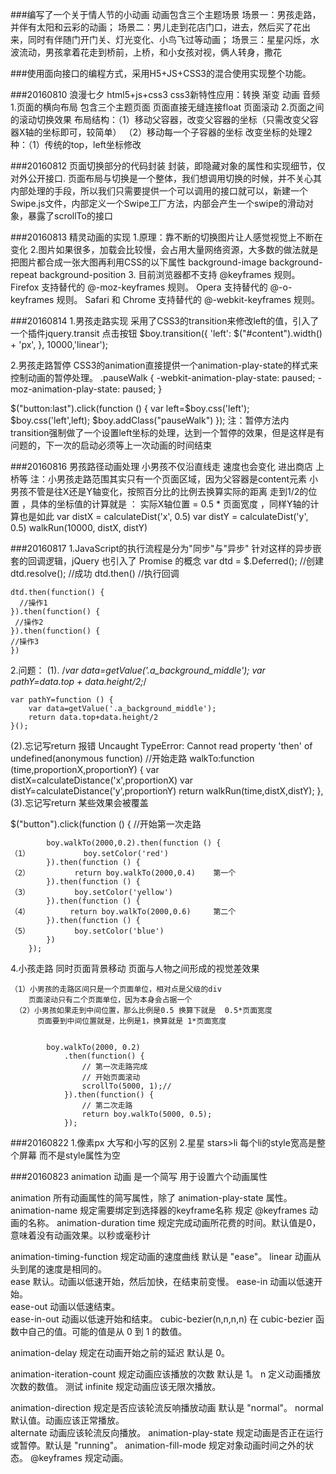###编写了一个关于情人节的小动画
   动画包含三个主题场景
   场景一：男孩走路，并伴有太阳和云彩的动画；
   场景二：男儿走到花店门口，进去，然后买了花出来，同时有伴随门开门关、灯光变化、小鸟飞过等动画；
   场景三：星星闪烁，水波流动，男孩拿着花走到桥前，上桥，和小女孩对视，俩人转身，撒花


###使用面向接口的编程方式，采用H5+JS+CSS3的混合使用实现整个功能。

###20160810
浪漫七夕
html5+js+css3
css3新特性应用：转换   渐变  动画 音频
1.页面的横向布局
包含三个主题页面 页面直接无缝连接float  页面滚动
2.页面之间的滚动切换效果
布局结构：（1）移动父容器，改变父容器的坐标（只需改变父容器X轴的坐标即可，较简单）
		  （2）移动每一个子容器的坐标
改变坐标的处理2种：（1）传统的top，left坐标修改


###20160812
页面切换部分的代码封装
封装，即隐藏对象的属性和实现细节，仅对外公开接口.
页面布局与切换是一个整体，我们想调用切换的时候，并不关心其内部处理的手段，所以我们只需要提供一个可以调用的接口就可以，新建一个Swipe.js文件，内部定义一个Swipe工厂方法，内部会产生一个swipe的滑动对象，暴露了scrollTo的接口



###20160813
精灵动画的实现
1.原理：靠不断的切换图片让人感觉视觉上不断在变化
2.图片如果很多，加载会比较慢，会占用大量网络资源，大多数的做法就是把图片都合成一张大图再利用CSS的以下属性
	background-image
	background-repeat
	background-position
3.
目前浏览器都不支持 @keyframes 规则。
Firefox 支持替代的 @-moz-keyframes 规则。
Opera 支持替代的 @-o-keyframes 规则。
Safari 和 Chrome 支持替代的 @-webkit-keyframes 规则。


###20160814
1.男孩走路实现
采用了CSS3的transition来修改left的值，引入了一个插件jquery.transit
点击按钮
 $boy.transition({
    'left': $("#content").width() + 'px',
}, 10000,'linear');

2.男孩走路暂停
CSS3的animation直接提供一个animation-play-state的样式来控制动画的暂停处理。
.pauseWalk {
   -webkit-animation-play-state: paused;
   -moz-animation-play-state: paused;
}

$("button:last").click(function () {
        var left=$boy.css('left');
        $boy.css('left',left);
        $boy.addClass("pauseWalk")
    });
注：暂停方法内transition强制做了一个设置left坐标的处理，达到一个暂停的效果，但是这样是有问题的，下一次的启动必须等上一次动画的时间结束

###20160816
男孩路径动画处理
小男孩不仅沿直线走 速度也会变化  进出商店 上桥等
注：小男孩走路范围其实只有一个页面区域，因为父容器是content元素
小男孩不管是往X还是Y轴变化，按照百分比的比例去换算实际的距离
走到1/2的位置 ，具体的坐标值的计算就是 ： 实际X轴位置 = 0.5 * 页面宽度 ，同样Y轴的计算也是如此
var distX = calculateDist('x', 0.5)
var distY = calculateDist('y', 0.5)
walkRun(10000, distX, distY)


###20160817
1.JavaScript的执行流程是分为"同步"与"异步"
 针对这样的异步嵌套的回调逻辑，jQuery 也引入了 Promise 的概念
 	var dtd = $.Deferred();  //创建
	dtd.resolve();          //成功
	dtd.then()              //执行回调

 	dtd.then(function() {
 	  //操作1
	}).then(function() {
  	 //操作2
	}).then(function() {
  	//操作3
	})


2.问题：
(1).	 /*var data=getValue('.a_background_middle');
    var pathY=data.top + data.height/2;*/

    var pathY=function () {
        var data=getValue('.a_background_middle');
        return data.top+data.height/2
    }();
(2).忘记写return 报错 Uncaught TypeError: Cannot read property 'then' of undefined(anonymous function)
 //开始走路
        walkTo:function (time,proportionX,proportionY) {
            var distX=calculateDistance('x',proportionX)
            var distY=calculateDistance('y',proportionY)
            return walkRun(time,distX,distY);
        },
(3).忘记写return  某些效果会被覆盖

$("button").click(function () {
            //开始第一次走路

            boy.walkTo(2000,0.2).then(function () {
    （1）            boy.setColor('red')
            }).then(function () {
    （2）          return boy.walkTo(2000,0.4)    第一个
            }).then(function () {
    （3）          boy.setColor('yellow')
            }).then(function () {
    （4）         return boy.walkTo(2000,0.6)     第二个
            }).then(function () {
    （5）          boy.setColor('blue')
            })
        });


4.小孩走路 同时页面背景移动 页面与人物之间形成的视觉差效果

  	（1）小男孩的走路区间只是一个页面单位，相对点是父级的div
        页面滚动只有二个页面单位，因为本身会占据一个
     （2）小男孩如果走到中间位置，那么比例是0.5 换算下就是  0.5*页面宽度
          页面要到中间位置就是，比例是1，换算就是 1*页面宽度


			boy.walkTo(2000, 0.2)
                .then(function() {
                    // 第一次走路完成
                    // 开始页面滚动
                    scrollTo(5000, 1);//
                }).then(function() {
                    // 第二次走路
                    return boy.walkTo(5000, 0.5);
                });


###20160822
1.像素px  大写和小写的区别
2.星星 stars>li  每个li的style宽高是整个屏幕 而不是style属性为空

###20160823
animation 动画 是一个简写 用于设置六个动画属性

animation          所有动画属性的简写属性，除了 animation-play-state 属性。
animation-name              规定需要绑定到选择器的keyframe名称 规定 @keyframes 动画的名称。
animation-duration          time	规定完成动画所花费的时间。默认值是0，意味着没有动画效果。以秒或毫秒计 

animation-timing-function   规定动画的速度曲线  默认是 "ease"。
							linear	动画从头到尾的速度是相同的。	
							ease	默认。动画以低速开始，然后加快，在结束前变慢。	
							ease-in	动画以低速开始。	
							ease-out	动画以低速结束。	
							ease-in-out	动画以低速开始和结束。	
							cubic-bezier(n,n,n,n)	在 cubic-bezier 函数中自己的值。可能的值是从 0 到 1 的数值。

animation-delay             规定在动画开始之前的延迟   默认是 0。

animation-iteration-count   规定动画应该播放的次数       默认是 1。
							n	定义动画播放次数的数值。	测试
							infinite	规定动画应该无限次播放。

animation-direction         规定是否应该轮流反响播放动画   默认是 "normal"。
							normal	    默认值。动画应该正常播放。	
                            alternate	动画应该轮流反向播放。
animation-play-state        规定动画是否正在运行或暂停。默认是 "running"。
animation-fill-mode         规定对象动画时间之外的状态。
@keyframes 	规定动画。

